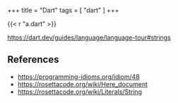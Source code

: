 +++
title = "Dart"
tags = [ "dart" ]
+++

{{< r "a.dart" >}}

<https://dart.dev/guides/language/language-tour#strings>

## References

- <https://programming-idioms.org/idiom/48>
- <https://rosettacode.org/wiki/Here_document>
- <https://rosettacode.org/wiki/Literals/String>
